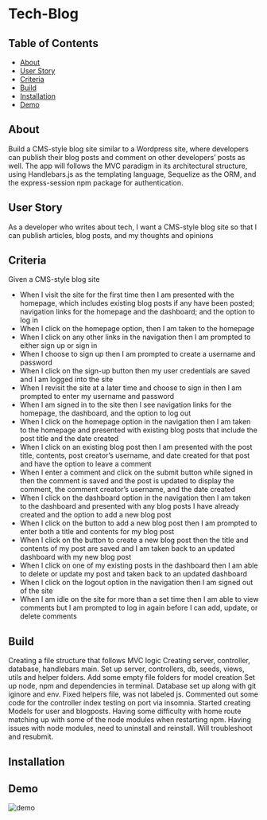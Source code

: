 # Tech-Blog

  ## Table of Contents
  * [About](#about)
  * [User Story](#userstory)
  * [Criteria](#criteria)
  * [Build](#build)
  * [Installation](#installation)
  * [Demo](#demo)

## About

Build a CMS-style blog site similar to a Wordpress site, where developers can publish their blog posts and comment on other developers’ posts as well. The app will follows the MVC paradigm in its architectural structure, using Handlebars.js as the templating language, Sequelize as the ORM, and the express-session npm package for authentication.

## User Story

As a developer who writes about tech, I want a CMS-style blog site so that I can publish articles, blog posts, and my thoughts and opinions

## Criteria

Given a CMS-style blog site 
- When I visit the site for the first time then I am presented with the homepage, which includes existing blog posts if any have been posted; navigation links for the homepage and the dashboard; and the option to log in
- When I click on the homepage option, then I am taken to the homepage
- When I click on any other links in the navigation then I am prompted to either sign up or sign in
- When I choose to sign up then I am prompted to create a username and password
- When I click on the sign-up button then my user credentials are saved and I am logged into the site
- When I revisit the site at a later time and choose to sign in then I am prompted to enter my username and password
- When I am signed in to the site then I see navigation links for the homepage, the dashboard, and the option to log out
- When I click on the homepage option in the navigation then I am taken to the homepage and presented with existing blog posts that include the post title and the date created
- When I click on an existing blog post then I am presented with the post title, contents, post creator’s username, and date created for that post and have the option to leave a comment
- When I enter a comment and click on the submit button while signed in then the comment is saved and the post is updated to display the comment, the comment creator’s username, and the date created
- When I click on the dashboard option in the navigation then I am taken to the dashboard and presented with any blog posts I have already created and the option to add a new blog post
- When I click on the button to add a new blog post then I am prompted to enter both a title and contents for my blog post
- When I click on the button to create a new blog post then the title and contents of my post are saved and I am taken back to an updated dashboard with my new blog post
- When I click on one of my existing posts in the dashboard then I am able to delete or update my post and taken back to an updated dashboard
- When I click on the logout option in the navigation then I am signed out of the site
- When I am idle on the site for more than a set time then I am able to view comments but I am prompted to log in again before I can add, update, or delete comments

## Build

Creating a file structure that follows MVC logic Creating server, controller, database, handlebars main. Set up server, controllers, db, seeds, views, utils and helper folders. Add some empty file folders for model creation Set up node, npm and dependencies in terminal. Database set up along with git iginore and env. Fixed helpers file, was not labeled js. Commented out some code for the controller index testing on port via insomnia. Started creating Models for user and blogposts. Having some difficulty with home route matching up with some of the node modules when restarting npm. Having issues with node modules, need to uninstall and reinstall. Will troubleshoot and resubmit. 

## Installation


## Demo

![demo](./assets)

